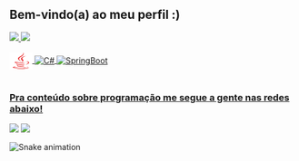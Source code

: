 ## Bem-vindo(a) ao meu perfil :)

 <div>
   <a href="https://github.com/Ferwiiz">
   <img height="180em" src="https://github-readme-stats.vercel.app/api?username=Ferwiiz&show_icons=true&theme=tokyonight&include_all_commits=true&count_private=true"/>
   <img height="180em" src="https://github-readme-stats.vercel.app/api/top-langs/?username=Ferwiiz&layout=compact&langs_count=6&theme=tokyonight"/>

</div>
<div style="display: inline_block"><br>
  <img align="center" alt="Java" height="30" width="40" src="https://raw.githubusercontent.com/devicons/devicon/master/icons/java/java-plain.svg">
  <img align="center" alt="C#" height="30" width="40" src="https://seeklogo.com/images/C/c-sharp-c-logo-02F17714BA-seeklogo.com.png">
  <img align="center" alt="SpringBoot" height="50" width="100" src="https://seeklogo.com/images/S/spring-boot-logo-9D6125D4E7-seeklogo.com.png">
</div>
 
 <br>
 
  ### Pra conteúdo sobre programação me segue a gente nas redes abaixo!
 
<div>
  <a href = "mailto:matheusrepx@gmail.com"><img src="https://img.shields.io/badge/-Gmail-%23333?style=for-the-badge&logo=gmail&logoColor=white" target="_blank"></a>
  <a href="https://www.linkedin.com/in/matheus-souza-397bb0254/" target="_blank"><img src="https://img.shields.io/badge/-LinkedIn-%230077B5?style=for-the-badge&logo=linkedin&logoColor=white" target="_blank"></a> 
 
  ![Snake animation](https://github.com/Ferwiiz/Matheus/blob/output/github-contribution-grid-snake.svg)

</div>
